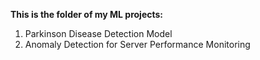 **This is the folder of my ML projects:**
1. Parkinson Disease Detection Model
2. Anomaly Detection for Server Performance Monitoring 
